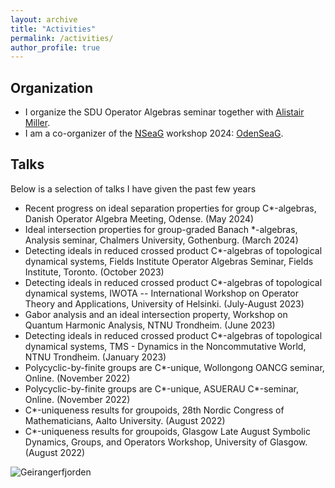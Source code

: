```yaml
---
layout: archive
title: "Activities"
permalink: /activities/
author_profile: true
---
```


## Organization
* I organize the SDU Operator Algebras seminar together with [Alistair Miller](https://sites.google.com/view/alistair-miller/home?authuser=0).
* I am a co-organizer of the [NSeaG](https://sites.google.com/view/nseag/home) workshop 2024: [OdenSeaG](https://sites.google.com/view/odenseag2024/home).

## Talks
Below is a selection of talks I have given the past few years
* Recent progress on ideal separation properties for group C*-algebras, Danish Operator Algebra Meeting, Odense. (May 2024)
* Ideal intersection properties for group-graded Banach *-algebras, Analysis seminar, Chalmers University, Gothenburg. (March 2024)
* Detecting ideals in reduced crossed product C*-algebras of topological dynamical systems, Fields Institute Operator Algebras Seminar, Fields Institute, Toronto. (October 2023)
* Detecting ideals in reduced crossed product C*-algebras of topological dynamical systems, IWOTA -- International Workshop on Operator Theory and Applications, University of Helsinki. (July-August 2023)
* Gabor analysis and an ideal intersection property, Workshop on Quantum Harmonic Analysis, NTNU Trondheim. (June 2023)
* Detecting ideals in reduced crossed product C*-algebras of topological dynamical systems, TMS - Dynamics in the Noncommutative World, NTNU Trondheim. (January 2023)
* Polycyclic-by-finite groups are C\*-unique, Wollongong OANCG seminar, Online. (November 2022)
* Polycyclic-by-finite groups are C\*-unique, ASUERAU C*-seminar, Online. (November 2022)
* C*-uniqueness results for groupoids, 28th Nordic Congress of Mathematicians, Aalto University. (August 2022)
* C*-uniqueness results for groupoids, Glasgow Late August Symbolic Dynamics, Groups, and Operators Workshop, University of Glasgow. (August 2022)

![Geirangerfjorden](/images/geiranger_foss.jpg)
